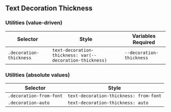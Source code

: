 ## Text Decoration Thickness

### Utilities (value-driven)

| Selector                | Style                                                    | Variables Required       |
| ----------------------- | -------------------------------------------------------- | ------------------------ |
| `.decoration-thickness` | `text-decoration-thickness: var(--decoration-thickness)` | `--decoration-thickness` |

### Utilities (absolute values)

| Selector                | Style                                  |
| ----------------------- | -------------------------------------- |
| `.decoration-from-font` | `text-decoration-thickness: from-font` |
| `.decoration-auto`      | `text-decoration-thickness: auto`      |
